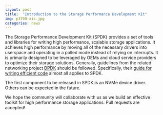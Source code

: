 ```yaml
---
layout: post
title:  "Introduction to the Storage Performance Development Kit"
img: p3700-aic.jpg
categories: news
---
```


The Storage Performance Development Kit (SPDK) provides a set of tools and libraries for writing high performance, scalable storage applications. It achieves high performance by moving all of the necessary drivers into userspace and operating in a polled mode instead of relying on interrupts. It is primarily designed to be leveraged by OEMs and cloud service providers to optimize their storage solutions. Generally, guidelines from the related networking project [DPDK](http://www.dpdk.org) should be followed. Specifically, their [guide for writing efficient code](http://dpdk.org/doc/guides/prog_guide/writing_efficient_code.html) almost all applies to SPDK.

The first component to be released in SPDK is an NVMe device driver. Others can be expected in the future.

We hope the community will collaborate with us as we build an effective toolkit for high performance storage applications. Pull requests are accepted!
